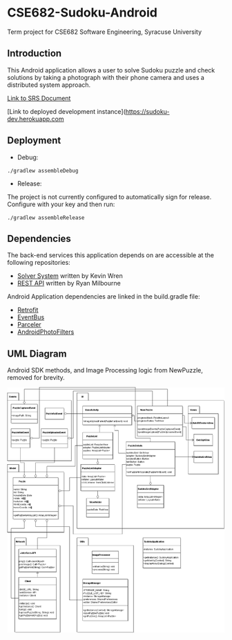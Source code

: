 # CSE682-Sudoku-Android
Term project for CSE682 Software Engineering, Syracuse University

## Introduction

This Android application allows a user to solve  Sudoku puzzle and check solutions by taking a photograph with their phone camera and uses a distributed system approach.

[Link to SRS Document](https://docs.google.com/document/d/1i3jTwvAZrSgjs6TnRywGZNwpDQP4tRTtefdVMilIm94/edit?usp=sharing)

[Link to deployed development instance](https://sudoku-dev.herokuapp.com

## Deployment

- Debug:

```
./gradlew assembleDebug
```

- Release:

The project is not currently configured to automatically sign for release. Configure with your key and then run:

```
./gradlew assembleRelease
```


## Dependencies

The back-end services this application depends on are accessible at the following repositories:

- [Solver System](https://github.com/Wrenky/sudoKu) written by Kevin Wren
- [REST API](https://github.com/ryanbmilbourne/syr-sudoku-backend)  written by Ryan Milbourne

Android Application dependencies are linked in the build.gradle file:

- [Retrofit](https://github.com/square/retrofit)
- [EventBus](https://github.com/greenrobot/EventBus)
- [Parceler](https://github.com/johncarl81/parceler)
- [AndroidPhotoFilters](https://github.com/Zomato/AndroidPhotoFilters)

## UML Diagram

Android SDK methods, and Image Processing logic from NewPuzzle, removed for brevity.

![UML Diagram](https://github.com/carlpoole/CSE682-Sudoku-Android/blob/master/UML.png?raw=true)